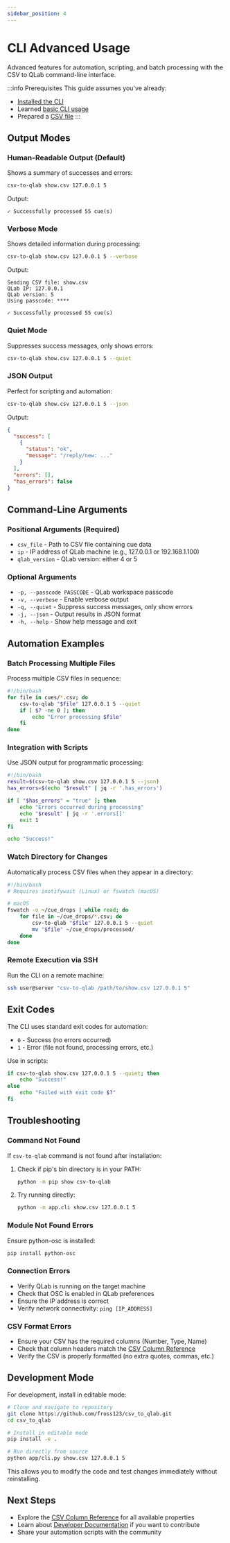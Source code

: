 ```yaml
---
sidebar_position: 4
---
```


# CLI Advanced Usage

Advanced features for automation, scripting, and batch processing with the CSV to QLab command-line interface.

:::info Prerequisites
This guide assumes you've already:
- [Installed the CLI](/docs/tutorial-basics/installation#command-line-interface-cli)
- Learned [basic CLI usage](/docs/tutorial-basics/send-to-qlab#using-the-cli)
- Prepared a [CSV file](/docs/tutorial-basics/prepare-csv-file)
:::

## Output Modes

### Human-Readable Output (Default)
Shows a summary of successes and errors:

```bash
csv-to-qlab show.csv 127.0.0.1 5
```

Output:
```
✓ Successfully processed 55 cue(s)
```

### Verbose Mode
Shows detailed information during processing:

```bash
csv-to-qlab show.csv 127.0.0.1 5 --verbose
```

Output:
```
Sending CSV file: show.csv
QLab IP: 127.0.0.1
QLab version: 5
Using passcode: ****

✓ Successfully processed 55 cue(s)
```

### Quiet Mode
Suppresses success messages, only shows errors:

```bash
csv-to-qlab show.csv 127.0.0.1 5 --quiet
```

### JSON Output
Perfect for scripting and automation:

```bash
csv-to-qlab show.csv 127.0.0.1 5 --json
```

Output:
```json
{
  "success": [
    {
      "status": "ok",
      "message": "/reply/new: ..."
    }
  ],
  "errors": [],
  "has_errors": false
}
```

## Command-Line Arguments

### Positional Arguments (Required)
- `csv_file` - Path to CSV file containing cue data
- `ip` - IP address of QLab machine (e.g., 127.0.0.1 or 192.168.1.100)
- `qlab_version` - QLab version: either 4 or 5

### Optional Arguments
- `-p, --passcode PASSCODE` - QLab workspace passcode
- `-v, --verbose` - Enable verbose output
- `-q, --quiet` - Suppress success messages, only show errors
- `-j, --json` - Output results in JSON format
- `-h, --help` - Show help message and exit

## Automation Examples

### Batch Processing Multiple Files
Process multiple CSV files in sequence:

```bash
#!/bin/bash
for file in cues/*.csv; do
    csv-to-qlab "$file" 127.0.0.1 5 --quiet
    if [ $? -ne 0 ]; then
        echo "Error processing $file"
    fi
done
```

### Integration with Scripts
Use JSON output for programmatic processing:

```bash
#!/bin/bash
result=$(csv-to-qlab show.csv 127.0.0.1 5 --json)
has_errors=$(echo "$result" | jq -r '.has_errors')

if [ "$has_errors" = "true" ]; then
    echo "Errors occurred during processing"
    echo "$result" | jq -r '.errors[]'
    exit 1
fi

echo "Success!"
```

### Watch Directory for Changes
Automatically process CSV files when they appear in a directory:

```bash
#!/bin/bash
# Requires inotifywait (Linux) or fswatch (macOS)

# macOS
fswatch -o ~/cue_drops | while read; do
    for file in ~/cue_drops/*.csv; do
        csv-to-qlab "$file" 127.0.0.1 5 --quiet
        mv "$file" ~/cue_drops/processed/
    done
done
```

### Remote Execution via SSH
Run the CLI on a remote machine:

```bash
ssh user@server "csv-to-qlab /path/to/show.csv 127.0.0.1 5"
```

## Exit Codes

The CLI uses standard exit codes for automation:

- `0` - Success (no errors occurred)
- `1` - Error (file not found, processing errors, etc.)

Use in scripts:
```bash
if csv-to-qlab show.csv 127.0.0.1 5 --quiet; then
    echo "Success!"
else
    echo "Failed with exit code $?"
fi
```

## Troubleshooting

### Command Not Found
If `csv-to-qlab` command is not found after installation:

1. Check if pip's bin directory is in your PATH:
   ```bash
   python -m pip show csv-to-qlab
   ```

2. Try running directly:
   ```bash
   python -m app.cli show.csv 127.0.0.1 5
   ```

### Module Not Found Errors
Ensure python-osc is installed:

```bash
pip install python-osc
```

### Connection Errors
- Verify QLab is running on the target machine
- Check that OSC is enabled in QLab preferences
- Ensure the IP address is correct
- Verify network connectivity: `ping [IP_ADDRESS]`

### CSV Format Errors
- Ensure your CSV has the required columns (Number, Type, Name)
- Check that column headers match the [CSV Column Reference](/docs/reference/csv-columns)
- Verify the CSV is properly formatted (no extra quotes, commas, etc.)

## Development Mode

For development, install in editable mode:

```bash
# Clone and navigate to repository
git clone https://github.com/fross123/csv_to_qlab.git
cd csv_to_qlab

# Install in editable mode
pip install -e .

# Run directly from source
python app/cli.py show.csv 127.0.0.1 5
```

This allows you to modify the code and test changes immediately without reinstalling.

## Next Steps

- Explore the [CSV Column Reference](/docs/reference/csv-columns) for all available properties
- Learn about [Developer Documentation](/docs/developer/architecture) if you want to contribute
- Share your automation scripts with the community
